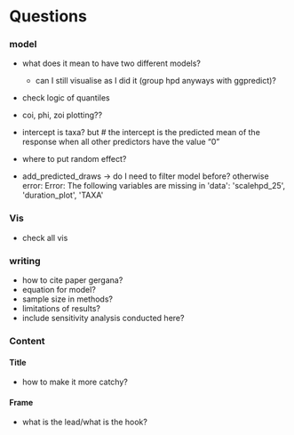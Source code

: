 # Questions

### model
- what does it mean to have two different models?
  - can I still visualise as I did it (group hpd anyways with ggpredict)?
  
- check logic of quantiles

- coi, phi, zoi plotting??
  
- intercept is taxa? but # the intercept is the predicted mean of the response when all other predictors have the value “0”

- where to put random effect?

- add_predicted_draws -> do I need to filter model before?  otherwise error: Error: The following variables are missing in 'data':
'scalehpd_25', 'duration_plot', 'TAXA'
 
  
### Vis
- check all vis


### writing
- how to cite paper gergana?
- equation for model?
- sample size in methods?
- limitations of results?
- include sensitivity analysis conducted here?


### Content

#### Title
- how to make it more catchy?

#### Frame
- what is the lead/what is the hook?
